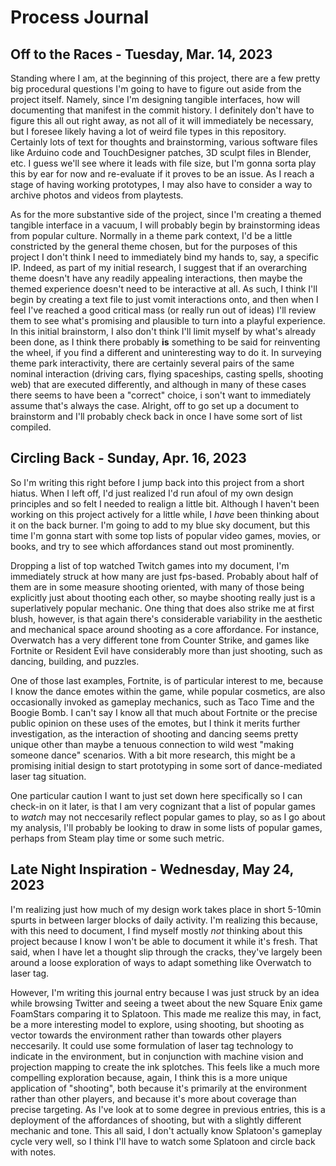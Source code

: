 # Process Journal

## Off to the Races - Tuesday, Mar. 14, 2023

Standing where I am, at the beginning of this project, there are a few pretty big procedural questions I'm going to have to figure out aside from the project itself. Namely, since I'm designing tangible interfaces, how will documenting that manifest in the commit history. I definitely don't have to figure this all out right away, as not all of it will immediately be necessary, but I foresee likely having a lot of weird file types in this repository. Certainly lots of text for thoughts and brainstorming, various software files like Arduino code and TouchDesigner patches, 3D sculpt files in Blender, etc. I guess we'll see where it leads with file size, but I'm gonna sorta play this by ear for now and re-evaluate if it proves to be an issue. As I reach a stage of having working prototypes, I may also have to consider a way to archive photos and videos from playtests.

As for the more substantive side of the project, since I'm creating a themed tangible interface in a vacuum, I will probably begin by brainstorming ideas from popular culture. Normally in a theme park context, I'd be a little constricted by the general theme chosen, but for the purposes of this project I don't think I need to immediately bind my hands to, say, a specific IP. Indeed, as part of my initial research, I suggest that if an overarching theme doesn't have any readily appealing interactions, then maybe the themed experience doesn't need to be interactive at all. As such, I think I'll begin by creating a text file to just vomit interactions onto, and then when I feel I've reached a good critical mass (or really run out of ideas) I'll review them to see what's promising and plausible to turn into a playful experience. In this initial brainstorm, I also don't think I'll limit myself by what's already been done, as I think there probably **is** something to be said for reinventing the wheel, if you find a different and uninteresting way to do it. In surveying theme park interactivity, there are certainly several pairs of the same nominal interaction (driving cars, flying spaceships, casting spells, shooting web) that are executed differently, and although in many of these cases there seems to have been a "correct" choice, i son't want to immediately assume that's always the case. Alright, off to go set up a document to brainstorm and I'll probably check back in once I have some sort of list compiled.

## Circling Back - Sunday, Apr. 16, 2023

So I'm writing this right before I jump back into this project from a short hiatus. When I left off, I'd just realized I'd run afoul of my own design principles and so felt I needed to realign a little bit. Although I haven't been working on this project actively for a little while, I *have* been thinking about it on the back burner. I'm going to add to my blue sky document, but this time I'm gonna start with some top lists of popular video games, movies, or books, and try to see which affordances stand out most prominently.

Dropping a list of top watched Twitch games into my document, I'm immediately struck at how many are just fps-based. Probably about half of them are in some measure shooting oriented, with many of those being explicitly just about thooting each other, so maybe shooting really just is a superlatively popular mechanic. One thing that does also strike me at first blush, however, is that again there's considerable variability in the aesthetic and mechanical space around shooting as a core affordance. For instance, Overwatch has a very different tone from Counter Strike, and games like Fortnite or Resident Evil have considerably more than just shooting, such as dancing, building, and puzzles.

One of those last examples, Fortnite, is of particular interest to me, because I know the dance emotes within the game, while popular cosmetics, are also occasionally invoked as gameplay mechanics, such as Taco Time and the Boogie Bomb. I can't say I know all that much about Fortnite or the precise public opinion on these uses of the emotes, but I think it merits further investigation, as the interaction of shooting and dancing seems pretty unique other than maybe a tenuous connection to wild west "making someone dance" scenarios. With a bit more research, this might be a promising initial design to start prototyping in some sort of dance-mediated laser tag situation.

One particular caution I want to just set down here specifically so I can check-in on it later, is that I am very cognizant that a list of popular games to *watch* may not neccesarily reflect popular games to play, so as I go about my analysis, I'll probably be looking to draw in some lists of popular games, perhaps from Steam play time or some such metric.

## Late Night Inspiration - Wednesday, May 24, 2023

I'm realizing just how much of my design work takes place in short 5-10min spurts in between larger blocks of daily activity. I'm realizing this because, with this need to document, I find myself mostly *not* thinking about this project because I know I won't be able to document it while it's fresh. That said, when I have let a thought slip through the cracks, they've largely been around a loose exploration of ways to adapt something like Overwatch to laser tag.

However, I'm writing this journal entry because I was just struck by an idea while browsing Twitter and seeing a tweet about the new Square Enix game FoamStars comparing it to Splatoon. This made me realize this may, in fact, be a more interesting model to explore, using shooting, but shooting as vector towards the environment rather than towards other players neccesarily. It could use some formulation of laser tag technology to indicate in the environment, but in conjunction with machine vision and projection mapping to create the ink splotches. This feels like a much more compelling exploration because, again, I think this is a more unique application of "shooting", both because it's primarily at the environment rather than other players, and because it's more about coverage than precise targeting. As I've look at to some degree in previous entries, this is a deployment of the affordances of shooting, but with a slightly different mechanic and tone. This all said, I don't actually know Splatoon's gameplay cycle very well, so I think I'll have to watch some Splatoon and circle back with notes. 
